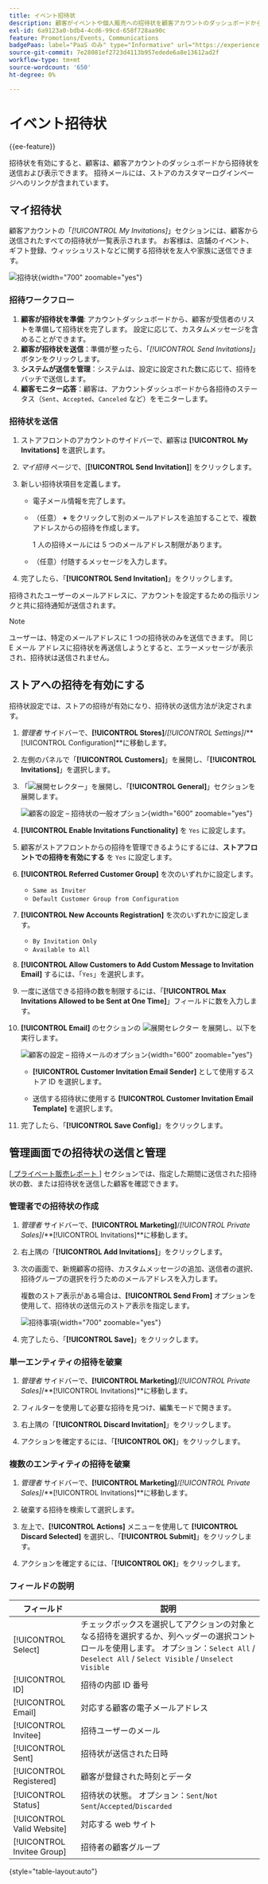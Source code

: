 ```yaml
---
title: イベント招待状
description: 顧客がイベントや個人販売への招待状を顧客アカウントのダッシュボードから送信および表示する方法について説明します。
exl-id: 6a9123a0-bdb4-4cd6-99cd-658f728aa90c
feature: Promotions/Events, Communications
badgePaas: label="PaaS のみ" type="Informative" url="https://experienceleague.adobe.com/en/docs/commerce/user-guides/product-solutions" tooltip="Adobe Commerce on Cloud プロジェクト（Adobeが管理する PaaS インフラストラクチャ）およびオンプレミスプロジェクトにのみ適用されます。"
source-git-commit: 7e28081ef2723d4113b957edede6a8e13612ad2f
workflow-type: tm+mt
source-wordcount: '650'
ht-degree: 0%

---
```


# イベント招待状

{{ee-feature}}

招待状を有効にすると、顧客は、顧客アカウントのダッシュボードから招待状を送信および表示できます。 招待メールには、ストアのカスタマーログインページへのリンクが含まれています。

## マイ招待状

顧客アカウントの「_[!UICONTROL My Invitations]_」セクションには、顧客から送信されたすべての招待状が一覧表示されます。 お客様は、店舗のイベント、ギフト登録、ウィッシュリストなどに関する招待状を友人や家族に送信できます。

![ 招待状 ](./assets/account-dashboard-my-invitations.png){width="700" zoomable="yes"}

### 招待ワークフロー

1. **顧客が招待状を準備**: アカウントダッシュボードから、顧客が受信者のリストを準備して招待状を完了します。 設定に応じて、カスタムメッセージを含めることができます。
1. **顧客が招待状を送信**：準備が整ったら、「_[!UICONTROL Send Invitations]_」ボタンをクリックします。
1. **システムが送信を管理**：システムは、設定に設定された数に応じて、招待をバッチで送信します。
1. **顧客モニター応答**：顧客は、アカウントダッシュボードから各招待のステータス（`Sent`、`Accepted`、`Canceled` など）をモニターします。

### 招待状を送信

1. ストアフロントのアカウントのサイドバーで、顧客は **[!UICONTROL My Invitations]** を選択します。

1. _マイ招待_ ページで、[**[!UICONTROL Send Invitation]**] をクリックします。

1. 新しい招待状項目を定義します。

   - 電子メール情報を完了します。

   - （任意） **+** をクリックして別のメールアドレスを追加することで、複数アドレスからの招待を作成します。

     1 人の招待メールには 5 つのメールアドレス制限があります。

   - （任意）付随するメッセージを入力します。

1. 完了したら、「**[!UICONTROL Send Invitation]**」をクリックします。

招待されたユーザーのメールアドレスに、アカウントを設定するための指示リンクと共に招待通知が送信されます。

>[!NOTE]
>
>ユーザーは、特定のメールアドレスに 1 つの招待状のみを送信できます。 同じ E メール アドレスに招待状を再送信しようとすると、エラーメッセージが表示され、招待状は送信されません。

## ストアへの招待を有効にする

招待状設定では、ストアの招待が有効になり、招待状の送信方法が決定されます。

1. _管理者_ サイドバーで、**[!UICONTROL Stores]**/_[!UICONTROL Settings]_/**[!UICONTROL Configuration]**に移動します。

1. 左側のパネルで「**[!UICONTROL Customers]**」を展開し、「**[!UICONTROL Invitations]**」を選択します。

1. 「![ 展開セレクター ](../assets/icon-display-expand.png)」を展開し、「**[!UICONTROL General]**」セクションを展開します。

   ![ 顧客の設定 – 招待状の一般オプション ](../configuration-reference/customers/assets/invitations-general.png){width="600" zoomable="yes"}

1. **[!UICONTROL Enable Invitations Functionality]** を `Yes` に設定します。

1. 顧客がストアフロントからの招待を管理できるようにするには、**ストアフロントでの招待を有効にする** を `Yes` に設定します。

1. **[!UICONTROL Referred Customer Group]** を次のいずれかに設定します。

   - `Same as Inviter`
   - `Default Customer Group from Configuration`

1. **[!UICONTROL New Accounts Registration]** を次のいずれかに設定します。

   - `By Invitation Only`
   - `Available to All`

1. **[!UICONTROL Allow Customers to Add Custom Message to Invitation Email]** するには、「`Yes`」を選択します。

1. 一度に送信できる招待の数を制限するには、「**[!UICONTROL Max Invitations Allowed to be Sent at One Time]**」フィールドに数を入力します。

1. **[!UICONTROL Email]** のセクションの ![ 展開セレクター ](../assets/icon-display-expand.png) を展開し、以下を実行します。

   ![ 顧客の設定 – 招待メールのオプション ](../configuration-reference/customers/assets/invitations-email.png){width="600" zoomable="yes"}

   - **[!UICONTROL Customer Invitation Email Sender]** として使用するストア ID を選択します。

   - 送信する招待状に使用する **[!UICONTROL Customer Invitation Email Template]** を選択します。

1. 完了したら、「**[!UICONTROL Save Config]**」をクリックします。

## 管理画面での招待状の送信と管理

[[ プライベート販売レポート ](../getting-started/private-sales-reports.md)] セクションでは、指定した期間に送信された招待状の数、または招待状を送信した顧客を確認できます。

### 管理者での招待状の作成

1. _管理者_ サイドバーで、**[!UICONTROL Marketing]**/_[!UICONTROL Private Sales]_/**[!UICONTROL Invitations]**に移動します。

1. 右上隅の「**[!UICONTROL Add Invitations]**」をクリックします。

1. 次の画面で、新規顧客の招待、カスタムメッセージの追加、送信者の選択、招待グループの選択を行うためのメールアドレスを入力します。

   複数のストア表示がある場合は、**[!UICONTROL Send From]** オプションを使用して、招待状の送信元のストア表示を指定します。

   ![ 招待事項 ](./assets/create-invitation-page.png){width="700" zoomable="yes"}

1. 完了したら、「**[!UICONTROL Save]**」をクリックします。

### 単一エンティティの招待を破棄

1. _管理者_ サイドバーで、**[!UICONTROL Marketing]**/_[!UICONTROL Private Sales]_/**[!UICONTROL Invitations]**に移動します。

1. フィルターを使用して必要な招待を見つけ、編集モードで開きます。

1. 右上隅の「**[!UICONTROL Discard Invitation]**」をクリックします。

1. アクションを確定するには、「**[!UICONTROL OK]**」をクリックします。

### 複数のエンティティの招待を破棄

1. _管理者_ サイドバーで、**[!UICONTROL Marketing]**/_[!UICONTROL Private Sales]_/**[!UICONTROL Invitations]**に移動します。

1. 破棄する招待を検索して選択します。

1. 左上で、**[!UICONTROL Actions]** メニューを使用して **[!UICONTROL Discard Selected]** を選択し、「**[!UICONTROL Submit]**」をクリックします。

1. アクションを確定するには、「**[!UICONTROL OK]**」をクリックします。

### フィールドの説明

| フィールド | 説明 |
|--- |--- |
| [!UICONTROL Select] | チェックボックスを選択してアクションの対象となる招待を選択するか、列ヘッダーの選択コントロールを使用します。 オプション：`Select All` /` Deselect All` / `Select Visible` / `Unselect Visible` |
| [!UICONTROL ID] | 招待の内部 ID 番号 |
| [!UICONTROL Email] | 対応する顧客の電子メールアドレス |
| [!UICONTROL Invitee] | 招待ユーザーのメール |
| [!UICONTROL Sent] | 招待状が送信された日時 |
| [!UICONTROL Registered] | 顧客が登録された時刻とデータ |
| [!UICONTROL Status] | 招待状の状態。 オプション：`Sent`/`Not Sent`/`Accepted`/`Discarded` |
| [!UICONTROL Valid Website] | 対応する web サイト |
| [!UICONTROL Invitee Group] | 招待者の顧客グループ |

{style="table-layout:auto"}
